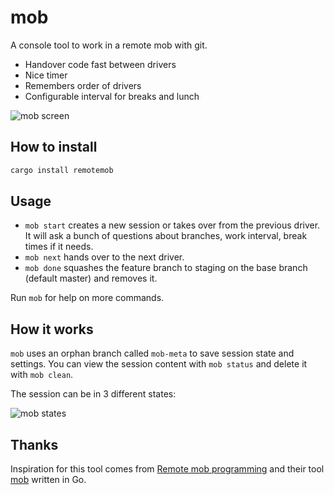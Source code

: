 # mob

A console tool to work in a remote mob with git.

* Handover code fast between drivers
* Nice timer
* Remembers order of drivers
* Configurable interval for breaks and lunch

![mob screen](https://github.com/afajl/mob/raw/master/screen.gif)

## How to install
```bash
cargo install remotemob
```


## Usage 
- `mob start` creates a new session or takes over from the
  previous driver. It will ask a bunch of questions about
  branches, work interval, break times if it needs.
- `mob next` hands over to the next driver.
- `mob done` squashes the feature branch to staging on the base branch
  (default master) and removes it.

Run `mob` for help on more commands.


## How it works
`mob` uses an orphan branch called `mob-meta` to save session
state and settings. You can view the session content with `mob
status` and delete it with `mob clean`.

The session can be in 3 different states:

![mob states](https://github.com/afajl/mob/raw/master/state.svg)


## Thanks
Inspiration for this tool comes from [Remote mob
programming](https://www.remotemobprogramming.org/) and their tool
[mob](https://github.com/remotemobprogramming/mob) written in Go.
